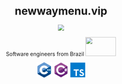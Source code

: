<h1 align="center"> newwaymenu.vip </h1>
<p align="center">
<img loading="lazy" src="https://img.shields.io/badge/coding_cpp_since_2019-lol"/>
</p>

<div align="center">
<p>Software engineers from Brazil 
    <img src="https://upload.wikimedia.org/wikipedia/commons/thumb/0/05/Flag_of_Brazil.svg/1000px-Flag_of_Brazil.svg.png" width="80" height="50" />
</p>
    <img src="https://raw.githubusercontent.com/devicons/devicon/master/icons/cplusplus/cplusplus-original.svg" width="40" height="40"/> 
    <img src="https://raw.githubusercontent.com/devicons/devicon/master/icons/csharp/csharp-original.svg" width="40" height="40"/> 
    <img src="https://raw.githubusercontent.com/devicons/devicon/master/icons/typescript/typescript-original.svg" width="40" height="40"/>     
</div>
